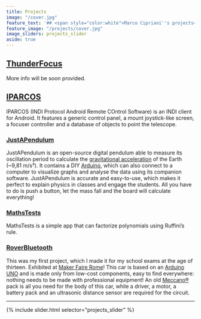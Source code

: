 ```yaml
---
title: Projects
image: "/cover.jpg"
feature_text: '## <span style="color:white">Marco Cipriani''s projects</span>'
feature_image: "/projects/cover.jpg"
image_sliders: projects_slider
aside: true
---
```


## [ThunderFocus](ThunderFocus)

More info will be soon provided.

## [IPARCOS](IPARCOS)

IPARCOS (INDI Protocol Android Remote COntrol Software) is an INDI client for Android.
It features a generic control panel, a mount joystick-like screen, a focuser controller and a database of objects to point the telescope.

### [JustAPendulum](JustAPendulum)

JustAPendulum is an open-source digital pendulum able to measure its oscillation period to calculate the [gravitational acceleration](https://en.wikipedia.org/wiki/Gravitational_acceleration) of the Earth (~9,81 m/s²). It contains a DIY [Arduino](https://www.arduino.cc/), which can also connect to a computer to visualize graphs and analyse the data using its companion software. JustAPendulum is accurate and easy-to-use, which makes it perfect to explain physics in classes and engage the students. All you have to do is push a button, let the mass fall and the board will calculate everything!

### [MathsTests](MathsTests)

MathsTests is a simple app that can factorize polynomials using Ruffini’s rule.

### [RoverBluetooth](RoverBluetooth)

This was my first project, which I made it for my school exams at the age of thirteen. Exhibited at  [Maker Faire Rome](http://www.makerfairerome.eu/)! This car is based on an [Arduino UNO](https://www.arduino.cc/en/Main/ArduinoBoardUno) and is made only from low-cost components, easy to find everywhere: nothing needs to be made with professional equipment! An old [Meccano®](http://www.meccano.com/) pack is all you need for the body of this car, while a driver, a motor, a battery pack and an ultrasonic distance sensor are required for the circuit.

<hr>
{% include slider.html selector="projects_slider" %}
